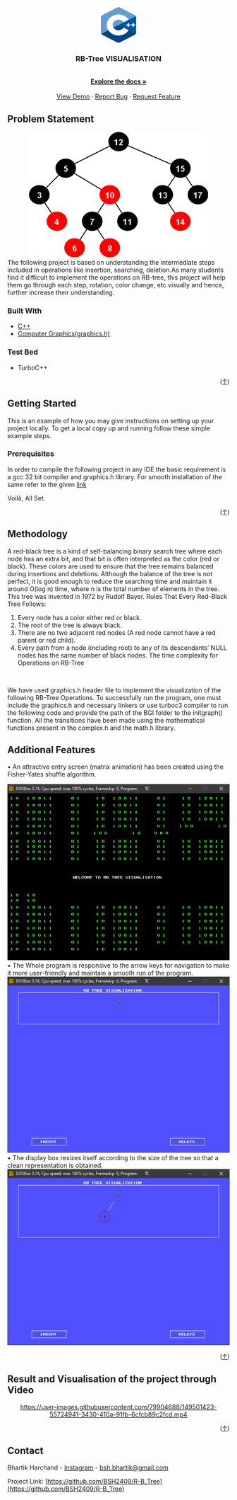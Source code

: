 <div id="top"></div>
<div align="center">
  <a href="https://github.com/BSH2409/R-B_Tree">
    <img src="static/logo.png" alt="Logo" width="80" height="80">
  </a>

<h3 align="center">RB-Tree VISUALISATION</h3>

  <p align="center">
    <br />
    <a href="https://github.com/BSH2409/R-B_Tree"><strong>Explore the docs »</strong></a>
    <br />
    <br />
    <a href="https://github.com/BSH2409/R-B_Tree">View Demo</a>
    ·
    <a href="https://github.com/BSH2409/R-B_Tree/issues">Report Bug</a>
    ·
    <a href="https://github.com/BSH2409/R-B_Tree/issues">Request Feature</a>
  </p>
</div>

## Problem Statement

<div align="center" id="about-the-project">
<img src="static/_main.png" alt="main">
 </div>
The following project is based on understanding the intermediate steps included in operations like insertion, searching, deletion.As many students find it difficult to implement the operations on RB-tree, this project will help them go through each step, rotation, color change, etc visually and hence, further increase their understanding.

### Built With
* [C++](https://isocpp.org/)
* [Computer Graphics(graphics.h)](https://developerinsider.co/graphics-graphics-h-c-programming/#:~:text=The%20graphics.,using%20initgraph%20method%20of%20graphics.)

### Test Bed
* TurboC++
<p align="right">(<a href="#top">↑</a>)</p>


## Getting Started
This is an example of how you may give instructions on setting up your project locally.
To get a local copy up and running follow these simple example steps.

### Prerequisites
In order to compile the following project in any IDE the basic requirement is a gcc 32 bit compiler and graphics.h library.
For smooth installation of the same refer to the given [link](https://www.youtube.com/watch?v=VEkAj-xVTKQ&t=361s)

Voilà, All Set.

<p align="right">(<a href="#top">↑</a>)</p>

## Methodology
A red-black tree is a kind of self-balancing binary search tree where each node has an extra bit, and that bit is often interpreted as the color (red or black). These colors are used to ensure that the tree remains balanced during insertions and deletions. Although the balance of the tree is not perfect, it is good enough to reduce the searching time and maintain it around O(log n) time, where n is the total number of elements in the tree. This tree was invented in 1972 by Rudolf Bayer.
Rules That Every Red-Black Tree Follows: 
1.	Every node has a color either red or black.
2.	The root of the tree is always black.
3.	There are no two adjacent red nodes (A red node cannot have a red parent or red child).
4.	Every path from a node (including root) to any of its descendants’ NULL nodes has the same number of black nodes.
The time complexity for Operations on RB-Tree
  <img src="static/cmp.jpg" alt="">


We have used graphics.h header file to implement the visualization of the following RB-Tree Operations. To successfully run the program, one must include the graphics.h  and necessary linkers or use turboc3 compiler to run the following code and provide the path of the BGI folder to the initgraph() function. 
All the transitions have been made using the mathematical functions present in the complex.h and the math.h library.

## Additional Features
•	An attractive entry screen (matrix animation) has been created using the Fisher-Yates shuffle algorithm.

<img src="static/output/1.png" alt="">
•	The Whole program is responsive to the arrow keys for navigation to make it more user-friendly and maintain a smooth run of the program.

<img src="static/output/2.png" alt="">
•	The display box resizes itself according to the size of the tree so that a clean representation is obtained.

<img src="static/output/3.png" alt="">


<p align="right">(<a href="#top">↑</a>)</p>

## Result and Visualisation of the project through Video

<div align="center">



https://user-images.githubusercontent.com/79904688/149501423-55724941-3430-410a-91fb-6cfcb89c2fcd.mp4

</div>
<p align="right">(<a href="#top">↑</a>)</p>

## Contact

Bhartik Harchand - [Instagram](https://www.instagram.com/_._bsh_._/) - bsh.bhartik@gmail.com

Project Link: [https://github.com/BSH2409/R-B_Tree](https://github.com/BSH2409/R-B_Tree)

